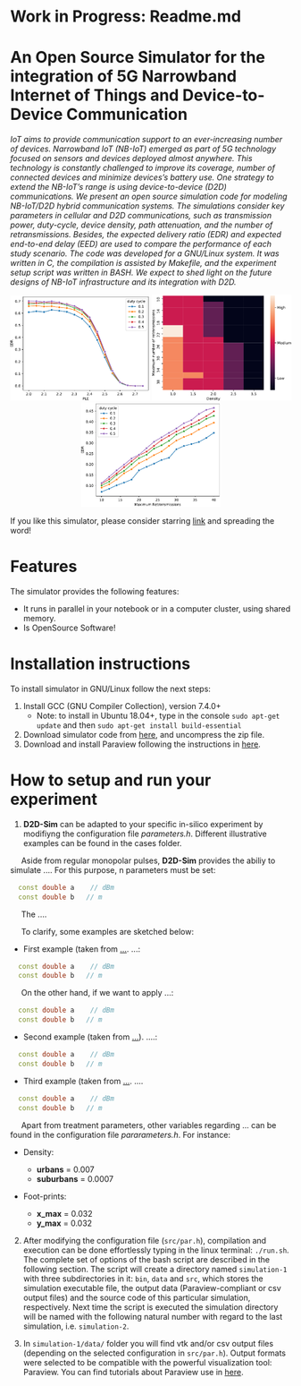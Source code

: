 # Work in Progress: Readme.md

# An Open Source Simulator for the integration of 5G Narrowband Internet of Things and Device-to-Device Communication

_IoT aims to provide communication support to an ever-increasing number of devices. Narrowband IoT (NB-IoT) emerged as part of 5G technology focused on sensors and devices deployed almost anywhere. This technology is constantly challenged to improve its coverage, number of connected devices and minimize devices’s battery use. One strategy to extend the NB-IoT’s range is using device-to-device (D2D) communications. 
We present an open source simulation code for modeling NB-IoT/D2D hybrid communication systems. 
The simulations consider key parameters in cellular and D2D communications, such as transmission power, duty-cycle, device density, path attenuation, and the number of retransmissions. 
Besides, the expected delivery ratio (EDR) and expected end-to-end delay (EED) are used to compare the performance of each study scenario.
The code was developed for a GNU/Linux system. It was written in C, the compilation is assisted by Makefile, and the experiment setup script was written in BASH.
We expect to shed light on the future designs of NB-IoT infrastructure and its integration with D2D._

<p align="center">
<img aling="center" src="suburban_edr_alpha.pdf" alt="Impact of PLE increment in the EDR and EED with different duty cycles in urban and suburban scenarios" width="250"/>
<img aling="center" src="suburban_qos_medium_d05.pdf" alt="The impact of out-of-coverage UE density and the maximum number of retransmissions on EDR and EED, for suburban scenario" width="250"/>
<img aling="center" src="urban_edr_tau.pdf" alt="Impact of maximum number of retransmissions in the EDR and EED for different duty cycles in urban scenario." width="250"/>
</p>

If you like this simulator, please consider starring [link]( "https://github.com/LICAR-UBA/NBIoT-D2D-Sim") and spreading the word!


# Features

The simulator provides the following features:

- It runs in parallel in your notebook or in a computer cluster, using shared memory.
- Is OpenSource Software! 
   
  
# Installation instructions

To install simulator in GNU/Linux follow the next steps:

1. Install GCC (GNU Compiler Collection), version 7.4.0+
    - Note: to install in Ubuntu 18.04+, type in the console ```sudo apt-get update``` and then ```sudo apt-get install build-essential```
2. Download simulator code from [here](https://github.com/LICAR-UBA/NBIoT-D2D-Sim/archive/master.zip "NBIoT-D2D-Sim code"), and uncompress the zip file.
3. Download and install Paraview following the instructions in [here](https://www.paraview.org/download/ "Paraview").


# How to setup and run your experiment

1. **D2D-Sim** can be adapted to your specific in-silico experiment by modifiyng the configuration file *parameters.h*. Different illustrative examples can be found in the cases folder.

&nbsp;&nbsp;&nbsp;&nbsp; Aside from regular monopolar pulses, **D2D-Sim** provides the abiliy to simulate .... For this purpose, n parameters must be set:

```c++
  const double a    // dBm
  const double b   // m
```

&nbsp;&nbsp;&nbsp;&nbsp; The ....

&nbsp;&nbsp;&nbsp;&nbsp; To clarify, some examples are sketched below:

   * First example (taken from [...](). ...:

```c++
  const double a    // dBm
  const double b   // m
```

&nbsp;&nbsp;&nbsp;&nbsp; On the other hand, if we want to apply ...:

```c++
  const double a    // dBm
  const double b   // m
```

   * Second example (taken from [...](...)). ....:

```c++
  const double a    // dBm
  const double b   // m
```


   * Third example (taken from [...](...). ....

```c++
  const double a    // dBm
  const double b   // m
```
&nbsp;&nbsp;&nbsp;&nbsp; Apart from treatment parameters, other variables regarding ... can be found in the configuration file *pararameters.h*. For instance:


* Density:
  - **urbans** = 0.007
  - **suburbans** = 0.0007
  
* Foot-prints:
  - **x_max** = 0.032
  - **y_max** = 0.032
  
2. After modifying the configuration file (```src/par.h```), compilation and execution can be done effortlessly typing in the linux terminal: ```./run.sh```. The complete set of options of the bash script are described in the following section. The script will create a directory named ```simulation-1``` with three subdirectories in it: ```bin```, ```data``` and ```src```, which stores the simulation executable file, the output data (Paraview-compliant or csv output files) and the source code of this particular simulation, respectively. Next time the script is executed the simulation directory will be named with the following natural number with regard to the last simulation, i.e. ```simulation-2```.
  
3. In ```simulation-1/data/``` folder you will find vtk and/or csv output files (depending on the selected configuration in ```src/par.h```). Output formats were selected to be compatible with the powerful visualization tool: Paraview. You can find tutorials about Paraview use in [here](https://www.paraview.org/tutorials/ "Paraview Tutorials").
  
  
